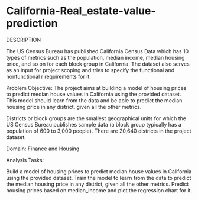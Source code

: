 # California-Real_estate-value-prediction

DESCRIPTION

The US Census Bureau has published California Census Data which has 10 types of metrics such as the population, median income, median housing price, and so on for each block group in California. The dataset also serves as an input for project scoping and tries to specify the functional and nonfunctional r requirements for it.

Problem Objective:
The project aims at building a model of housing prices to predict median house values in California using the provided dataset. This model should learn from the data and be able to predict the median housing price in any district, given all the other metrics.

Districts or block groups are the smallest geographical units for which the US Census Bureau publishes sample data (a block group typically has a population of 600 to 3,000 people). There are 20,640 districts in the project dataset.

Domain: Finance and Housing

Analysis Tasks:

Build a model of housing prices to predict median house values in California using the provided dataset.
Train the model to learn from the data to predict the median housing price in any district, given all the other metrics.
Predict housing prices based on median_income and plot the regression chart for it.
